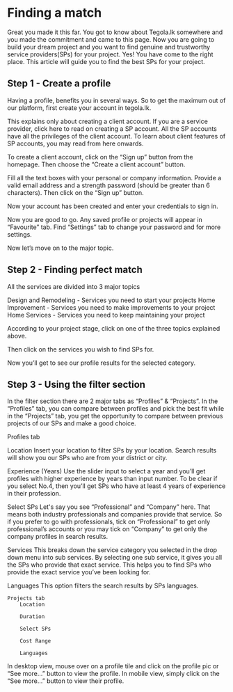# Finding a match

Great you made it this far. You got to know about Tegola.lk somewhere and you made the commitment and came to this page. Now you are going to build your dream project and you want to find genuine and trustworthy service providers(SPs) for your project. Yes! You have come to the right place. This article will guide you to find the best SPs for your project.

## Step 1 - Create a profile

Having a profile, benefits you in several ways. So to get the maximum out of our platform, first create your account in tegola.lk.

This explains only about creating a client account. If you are a service provider, click here to read on creating a SP account. All the SP accounts have all the privileges of the client account. To learn about client features of SP accounts, you may read from here onwards.

To create a client account, click on the “Sign up” button from the homepage. Then choose the “Create a client account” button.

Fill all the text boxes with your personal or company information. Provide a valid email address and a strength password (should be greater than 6 characters). Then click on the “Sign up” button.

Now your account has been created and enter your credentials to sign in.

Now you are good to go. Any saved profile or projects will appear in “Favourite” tab. Find “Settings” tab to change your password and for more settings.

Now let’s move on to the major topic.

## Step 2 - Finding perfect match

All the services are divided into 3 major topics

Design and Remodeling - Services you need to start your projects
Home Improvement -  Services you need to make improvements to your project
Home Services - Services you need to keep maintaining your project

According to your project stage, click on one of the three topics explained above.

Then click on the services you wish to find SPs for.

Now you’ll get to see our profile results for the selected category.



## Step 3 - Using the filter section

In the filter section there are 2 major tabs as “Profiles” & “Projects”. In the “Profiles” tab, you can compare between profiles and pick the best fit while in the “Projects” tab, you get the opportunity to compare between previous projects of our SPs and make a good choice.

Profiles tab

Location
Insert your location to filter SPs by your location. Search results will show you our SPs who are from your district or city.

Experience (Years)
Use the slider input to select a year and you’ll get profiles with higher experience by years than input number. To be clear if you select No.4, then you’ll get SPs who have at least 4 years of experience in their profession.

Select SPs
Let's say you see “Professional” and “Company” here. That means both industry professionals and companies provide that service. So if you prefer to go with professionals, tick on “Professional” to get only professional’s accounts or you may tick on “Company” to get only the company profiles in search results.

Services
This breaks down the service category you selected in the drop down menu into sub services. By selecting one sub service, it gives you all the SPs who provide that exact service. This helps you to find SPs who provide the exact service you’ve been looking for.

Languages
This option filters the search results by SPs languages.

    Projects tab
        Location
        
        Duration

        Select SPs

        Cost Range

        Languages


In desktop view, mouse over on a profile tile and click on the profile pic or “See more...” button to view the profile.
In mobile view, simply click on the “See more...” button to view their profile.
